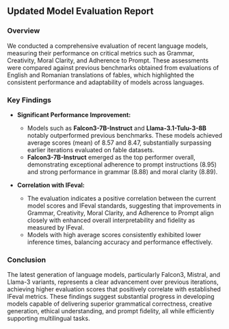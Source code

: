 ## Updated Model Evaluation Report

### Overview
We conducted a comprehensive evaluation of recent language models, measuring their performance on critical metrics such as Grammar, Creativity, Moral Clarity, and Adherence to Prompt. These assessments were compared against previous benchmarks obtained from evaluations of English and Romanian translations of fables, which highlighted the consistent performance and adaptability of models across languages.

### Key Findings
- **Significant Performance Improvement:**
  - Models such as **Falcon3-7B-Instruct** and **Llama-3.1-Tulu-3-8B** notably outperformed previous benchmarks. These models achieved average scores (mean) of 8.57 and 8.47, substantially surpassing earlier iterations evaluated on fable datasets.
  - **Falcon3-7B-Instruct** emerged as the top performer overall, demonstrating exceptional adherence to prompt instructions (8.95) and strong performance in grammar (8.88) and moral clarity (8.89).

- **Correlation with IFeval:**
  - The evaluation indicates a positive correlation between the current model scores and IFeval standards, suggesting that improvements in Grammar, Creativity, Moral Clarity, and Adherence to Prompt align closely with enhanced overall interpretability and fidelity as measured by IFeval. 
  - Models with high average scores consistently exhibited lower inference times, balancing accuracy and performance effectively.

### Conclusion
The latest generation of language models, particularly Falcon3, Mistral, and Llama-3 variants, represents a clear advancement over previous iterations, achieving higher evaluation scores that positively correlate with established IFeval metrics. These findings suggest substantial progress in developing models capable of delivering superior grammatical correctness, creative generation, ethical understanding, and prompt fidelity, all while efficiently supporting multilingual tasks.